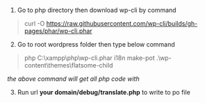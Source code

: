 1. Go to php directory then download wp-cli by command

>curl -O https://raw.githubusercontent.com/wp-cli/builds/gh-pages/phar/wp-cli.phar
>
2. Go to root wordpress folder then type below command 
> php C:\xampp\php\wp-cli.phar i18n make-pot .\wp-content\themes\flatsome-child
> 
_the above command will get all php code with **<?= __('your text','flatsme-child')?>**_

3. Run url **your domain/debug/translate.php** to write to po file
